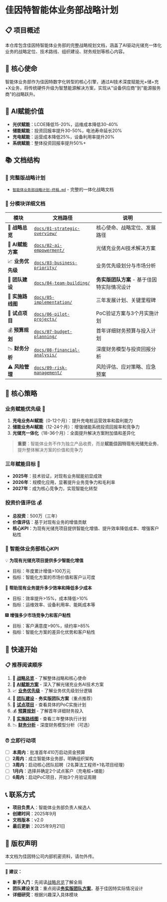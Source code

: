 # 佳因特智能体业务部战略计划

## 📋 项目概述

本仓库包含佳因特智能体业务部的完整战略规划文档，涵盖了AI驱动光储充一体化业务的战略定位、技术路线、组织建设、财务规划等核心内容。

## 🎯 核心使命
智能体业务部作为佳因特数字化转型的核心引擎，通过AI技术深度赋能光+储+充+X业务，将传统硬件升级为智慧能源解决方案，实现从"设备供应商"到"能源服务商"的战略跃升。

## 🔋 AI赋能价值
- **光伏赋能**：LCOE降低15-20%，运维成本降低30-40%
- **储能赋能**：投资回报率提升30-50%，电池寿命延长20%
- **充电赋能**：运营成本降低25%，设备利用率提升20%
- **系统赋能**：整体投资回报率提升50%+

## 📚 文档结构

### 📖 完整版战略计划
- [`智能体业务部战略计划-终稿.md`](./智能体业务部战略计划-终稿.md) - 完整的一体化战略文档

### 📁 分模块详细文档

| 模块 | 文档路径 | 说明 |
|------|---------|------|
| 🎯 **战略总览** | [`docs/01-strategic-overview/`](./docs/01-strategic-overview/) | 核心使命、战略定位、发展路径 |
| 🤖 **AI赋能方案** | [`docs/02-ai-empowerment/`](./docs/02-ai-empowerment/) | 光储充业务AI技术解决方案 |
| 📈 **业务优先级** | [`docs/03-business-priority/`](./docs/03-business-priority/) | 业务优先级划分与市场分析 |
| 👥 **团队建设** | [`docs/04-team-building/`](./docs/04-team-building/) | **务实版团队方案** - 基于佳因特实际情况设计 |
| 🚀 **实施路线图** | [`docs/05-implementation/`](./docs/05-implementation/) | 三年发展计划、关键里程碑 |
| 🧪 **试点项目** | [`docs/06-pilot-projects/`](./docs/06-pilot-projects/) | PoC验证方案与3个月实施计划 |
| 💰 **预算规划** | [`docs/07-budget-planning/`](./docs/07-budget-planning/) | 首年详细财务预算与投入计划 |
| 📉 **财务分析** | [`docs/08-financial-analysis/`](./docs/08-financial-analysis/) | 深度财务模型与投资回报分析 |
| ⚠️ **风险管理** | [`docs/09-risk-management/`](./docs/09-risk-management/) | 风险评估、应对策略、应急预案 |

## 🎯 核心策略

### 业务赋能优先级 🔋
1. **充电业务AI赋能**（0-12个月）：提升充电桩运营效率和盈利能力
2. **储能业务AI赋能**（12-24个月）：增强储能系统投资回报率和竞争力
3. **光储充一体化**（18-36个月）：全面提升解决方案附加值和差异化

> **重要**：智能体业务不作为独立产品收费，而是**赋能佳因特现有光储充业务**，提升整体解决方案的价值和竞争力

### 三年赋能目标 💯
- **2025年**：技术验证，对现有业务赋能初显成效
- **2026年**：规模化应用，显著提升业务竞争力和毛利率
- **2027年**：成为核心竞争力，实现智能化转型

### 投资价值评估 💰
- **总投资**：500万（三年）
- **价值评估**：基于对现有业务的增值贡献
- **核心KPI**：为现有光储充项目提供智能化增值、提升效率降低成本、增强客户粘性

### 🎯 **智能体业务部核心KPI**

💡 **为现有光储充项目提供多少智能化增值**
- 目标：年度累计增值>100万元
- 指标：智能化方案的市场价值和客户认可度

🚀 **帮助现有业务提升多少效率和降低多少成本**
- 目标：效率提升>15%，成本降低>10%
- 指标：运维效率、设备利用率、能耗成本等

🎆 **增强多少市场竞争力和客户粘性**
- 目标：客户满意度>90%，续约率>85%
- 指标：智能化方案的差异化优势和客户粘性

## 🚀 快速开始

### 📋 推荐阅读顺序
1. 📆 [**战略总览**](./docs/01-strategic-overview/) - 了解整体战略和核心使命
2. 🤖 [**AI赋能方案**](./docs/02-ai-empowerment/) - 深入了解光储充业务AI技术方案
3. 📈 [**业务优先级**](./docs/03-business-priority/) - 了解业务优先级划分逻辑
4. 👥 [**团队建设**](./docs/04-team-building/) - **务实版团队方案**（重点推荐）
5. 🧪 [**试点项目**](./docs/06-pilot-projects/) - 查看具体的PoC实施计划
6. 💰 [**预算规划**](./docs/07-budget-planning/) - 了解首年详细财务投入
7. 🚀 [**实施路线图**](./docs/05-implementation/) - 查看三年整体执行计划
8. 📉 [**财务分析**](./docs/08-financial-analysis/) - 深度财务模型分析（可选）

### ⏰ 立即行动项
- [ ] **本周内**：批准首年410万启动资金预算
- [ ] **2周内**：成立智能体业务部，明确组织架构
- [ ] **3周内**：启动核心团队招聘（2名算法工程师+1名项目经理）
- [ ] **1月内**：选择并确定2个试点客户（充电桩+储能）
- [ ] **6周内**：启动PoC项目，开始3个月验证周期

## 📞 联系方式

- **项目负责人**：智能体业务部负责人候选人
- **创建时间**：2025年9月
- **文档版本**：v2.0
- **最后更新**：2025年9月21日

## 📄 版权声明

本文档为佳因特公司内部机密资料，请勿外传。

---

**🎯 建议：**
- **新手入门**：先阅读[战略总览](./docs/01-strategic-overview/)了解全局
- **团队建设关注**：重点阅读[**务实版团队方案**](./docs/04-team-building/)，基于佳因特实际情况设计
- **详细研究**：根据兴趣深入具体模块
